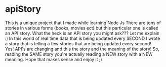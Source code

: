 # apiStory
This is a unique project that I made while learning Node Js
There are tons of stories in various forms (books, movies ect) but this particular one is called an API story. 
What the heck is an API story you might ask??? Let me explain :) 
In this world of real time data that is being updated every SECOND I wrote a story that is telling a few stories that are being updated every second! Yes! API's are changing and this the story
and the meaning of the story! So, reading the SAME story you're actually reading a NEW story with a NEW meaning. Hope that makes sense and enjoy it ;) 
